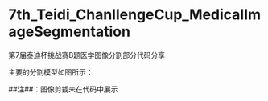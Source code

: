 # 7th_Teidi_ChanllengeCup_MedicalImageSegmentation
第7届泰迪杯挑战赛B题医学图像分割部分代码分享

主要的分割模型如图所示：

##注##：图像剪裁未在代码中展示
